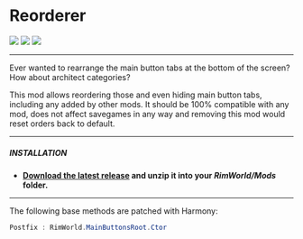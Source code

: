 # Reorderer
![](https://img.shields.io/badge/Mod_Version-1.2-blue.svg)
![](https://img.shields.io/badge/Built_for_RimWorld-1.0-blue.svg)
![](https://img.shields.io/badge/Powered_by_Harmony-1.2.0.1-blue.svg)

---

Ever wanted to rearrange the main button tabs at the bottom of the screen? How about architect categories?

This mod allows reordering those and even hiding main button tabs, including any added by other mods.
It should be 100% compatible with any mod, does not affect savegames in any way and removing this mod would reset orders back to default.

---

##### INSTALLATION
- **[Download the latest release](https://github.com/Jaxe-Dev/Reorderer/releases/latest) and unzip it into your *RimWorld/Mods* folder.**

---

The following base methods are patched with Harmony:
```C#
Postfix : RimWorld.MainButtonsRoot.Ctor
```
